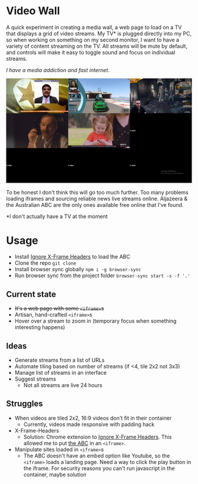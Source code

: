 # Video Wall

A quick experiment in creating a media wall, a web page to load on a TV that displays a grid of video streams. My TV* is plugged directly into my PC, so when working on something on my second monitor, I want to have a variety of content streaming on the TV. All streams will be mute by default, and controls will make it easy to toggle sound and focus on individual streams.

_I have a media addiction and fast internet._

![It's a bunch of videos](https://github.com/danlaush/video-wall/raw/master/docs/screenshot.jpg)

To be honest I don't think this will go too much further. Too many problems loading iframes and sourcing reliable news live streams online. Aljazeera & the Australian ABC are the only ones available free online that I've found.

*I don't actually have a TV at the moment

# Usage

- Install [Ignore X-Frame Headers](https://chrome.google.com/webstore/detail/ignore-x-frame-headers/gleekbfjekiniecknbkamfmkohkpodhe) to load the ABC
- Clone the repo `git clone `
- Install browser sync globally `npm i -g browser-sync`
- Run browser sync from the project folder `browser-sync start -s -f '.'`

## Current state

- ~~It's a web page with some `<iframe>`s~~
- Artisan, hand-crafted `<iframe>`s
- Hover over a stream to zoom in (temporary focus when something interesting happens)

## Ideas

- Generate streams from a list of URLs
- Automate tiling based on number of streams (if <4, tile 2x2 not 3x3)
- Manage list of streams in an interface
- Suggest streams
    - Not all streams are live 24 hours

## Struggles

- When videos are tiled 2x2, 16:9 videos don't fit in their container
    - Currently, videos made responsive with padding hack
- X-Frame-Headers
    - Solution: Chrome extension to [Ignore X-Frame Headers](https://chrome.google.com/webstore/detail/ignore-x-frame-headers/gleekbfjekiniecknbkamfmkohkpodhe). This allowed me to put [the ABC](http://iview.abc.net.au/programs/abc-news-24/NS1413V001S00) in an `<iframe>`.
- Manipulate sites loaded in `<iframe>`s
    - The ABC doesn't have an embed option like Youtube, so the `<iframe>` loads a landing page. Need a way to click the play button in the iframe. For security reasons you can't run javascript in the container, maybe solution